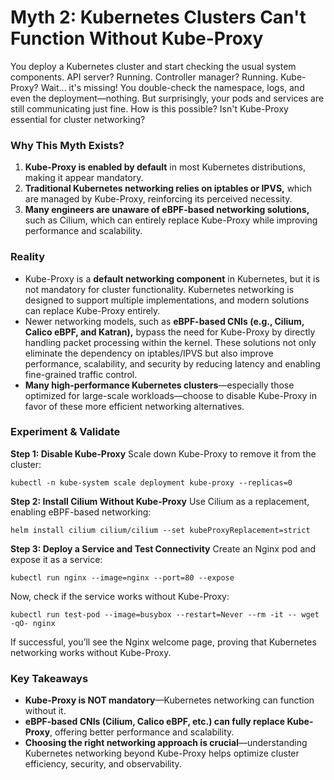 # Myth 2: Kubernetes Clusters Can't Function Without Kube-Proxy
You deploy a Kubernetes cluster and start checking the usual system components. API server? Running. Controller manager? Running. Kube-Proxy? Wait… it's missing! You double-check the namespace, logs, and even the deployment—nothing. But surprisingly, your pods and services are still communicating just fine. How is this possible? Isn't Kube-Proxy essential for cluster networking?

### Why This Myth Exists?
1. **Kube-Proxy is enabled by default** in most Kubernetes distributions, making it appear mandatory.
2. **Traditional Kubernetes networking relies on iptables or IPVS,** which are managed by Kube-Proxy, reinforcing its perceived necessity.
3. **Many engineers are unaware of eBPF-based networking solutions,** such as Cilium, which can entirely replace Kube-Proxy while improving performance and scalability.

### Reality
- Kube-Proxy is a **default networking component** in Kubernetes, but it is not mandatory for cluster functionality. Kubernetes networking is designed to support multiple implementations, and modern solutions can replace Kube-Proxy entirely.
- Newer networking models, such as **eBPF-based CNIs (e.g., Cilium, Calico eBPF, and Katran),** bypass the need for Kube-Proxy by directly handling packet processing within the kernel. These solutions not only eliminate the dependency on iptables/IPVS but also improve performance, scalability, and security by reducing latency and enabling fine-grained traffic control.
- **Many high-performance Kubernetes clusters**—especially those optimized for large-scale workloads—choose to disable Kube-Proxy in favor of these more efficient networking alternatives.

### Experiment & Validate
**Step 1: Disable Kube-Proxy**
Scale down Kube-Proxy to remove it from the cluster:
```
kubectl -n kube-system scale deployment kube-proxy --replicas=0
```

**Step 2: Install Cilium Without Kube-Proxy**
Use Cilium as a replacement, enabling eBPF-based networking:
```
helm install cilium cilium/cilium --set kubeProxyReplacement=strict
```

**Step 3: Deploy a Service and Test Connectivity**
Create an Nginx pod and expose it as a service:
```
kubectl run nginx --image=nginx --port=80 --expose
```

Now, check if the service works without Kube-Proxy:
```
kubectl run test-pod --image=busybox --restart=Never --rm -it -- wget -qO- nginx
```
If successful, you’ll see the Nginx welcome page, proving that Kubernetes networking works without Kube-Proxy.

### Key Takeaways
- **Kube-Proxy is NOT mandatory**—Kubernetes networking can function without it.
- **eBPF-based CNIs (Cilium, Calico eBPF, etc.) can fully replace Kube-Proxy**, offering better performance and scalability.
- **Choosing the right networking approach is crucial**—understanding Kubernetes networking beyond Kube-Proxy helps optimize cluster efficiency, security, and observability.
